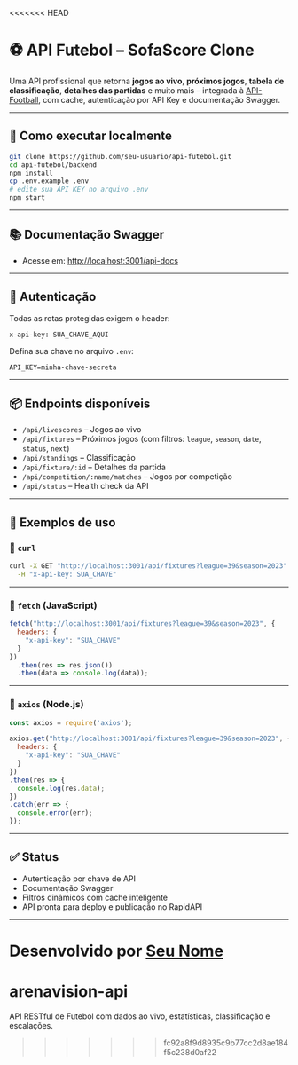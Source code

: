 <<<<<<< HEAD
# ⚽ API Futebol – SofaScore Clone

Uma API profissional que retorna **jogos ao vivo**, **próximos jogos**, **tabela de classificação**, **detalhes das partidas** e muito mais – integrada à [API-Football](https://www.api-football.com/), com cache, autenticação por API Key e documentação Swagger.

---

## 🚀 Como executar localmente

```bash
git clone https://github.com/seu-usuario/api-futebol.git
cd api-futebol/backend
npm install
cp .env.example .env
# edite sua API KEY no arquivo .env
npm start
```

---

## 📚 Documentação Swagger

- Acesse em: [http://localhost:3001/api-docs](http://localhost:3001/api-docs)

---

## 🔑 Autenticação

Todas as rotas protegidas exigem o header:

```
x-api-key: SUA_CHAVE_AQUI
```

Defina sua chave no arquivo `.env`:

```env
API_KEY=minha-chave-secreta
```

---

## 📦 Endpoints disponíveis

- `/api/livescores` – Jogos ao vivo
- `/api/fixtures` – Próximos jogos (com filtros: `league`, `season`, `date`, `status`, `next`)
- `/api/standings` – Classificação
- `/api/fixture/:id` – Detalhes da partida
- `/api/competition/:name/matches` – Jogos por competição
- `/api/status` – Health check da API

---

## 🧪 Exemplos de uso

### 🔹 `curl`

```bash
curl -X GET "http://localhost:3001/api/fixtures?league=39&season=2023" \
  -H "x-api-key: SUA_CHAVE"
```

---

### 🔹 `fetch` (JavaScript)

```js
fetch("http://localhost:3001/api/fixtures?league=39&season=2023", {
  headers: {
    "x-api-key": "SUA_CHAVE"
  }
})
  .then(res => res.json())
  .then(data => console.log(data));
```

---

### 🔹 `axios` (Node.js)

```js
const axios = require('axios');

axios.get("http://localhost:3001/api/fixtures?league=39&season=2023", {
  headers: {
    "x-api-key": "SUA_CHAVE"
  }
})
.then(res => {
  console.log(res.data);
})
.catch(err => {
  console.error(err);
});
```

---

## ✅ Status

- Autenticação por chave de API
- Documentação Swagger
- Filtros dinâmicos com cache inteligente
- API pronta para deploy e publicação no RapidAPI

---

Desenvolvido por [Seu Nome](https://github.com/seu-usuario)
=======
# arenavision-api
API RESTful de Futebol com dados ao vivo, estatísticas, classificação e escalações.
>>>>>>> fc92a8f9d8935c9b77cc2d8ae184f5c238d0af22
